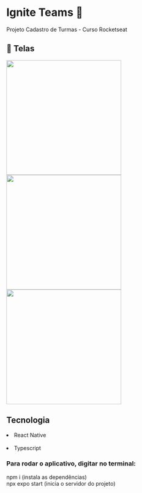 # Ignite Teams 🚀
Projeto Cadastro de Turmas - Curso Rocketseat

## 📸 Telas
<img src="https://github.com/user-attachments/assets/7ea1a7b3-1e2f-4ca8-840c-0b8867acdb57" width="300" />
<img src="https://github.com/user-attachments/assets/ecd72393-f7b6-4374-892d-e1d4668f82bc" width="300" />
<img src="https://github.com/user-attachments/assets/1aa185ea-7c8b-49bb-8ccc-aa13156fbefd" width="300" />


## Tecnologia
<li>React Native</li>  <br>
<li>Typescript</li>

### Para rodar o aplicativo, digitar no terminal:  
npm i (instala as dependências) <br>
npx expo start (inicia o servidor do projeto)
